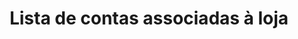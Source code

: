 ---
title: Lista de contas associadas à loja
api:
  file: Pix Saque e troco.json
  operationId: get_v1-wallets
hidden: false
---
